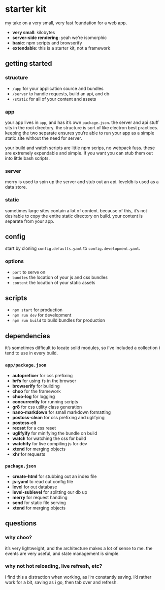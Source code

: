 # starter kit

my take on a very small, very fast foundation for a web app.

- **very small**: kilobytes
- **server-side rendering**: yeah we’re isomorphic
- **basic**: npm scripts and browserify
- **extendable**: this is a starter kit, not a framework

## getting started

### structure

- `/app` for your application source and bundles
- `/server` to handle requests, build an api, and db
- `/static` for all of your content and assets

### app

your app lives in `app`, and has it’s own `package.json`. the server and api stuff sits in the root directory. the structure is sort of like electron best practices. keeping the two separate ensures you’re able to run your app as a simple static site without the need for server.

your build and watch scripts are little npm scrips, no webpack fuss. these are extremely expendable and simple. if you want you can stub them out into little bash scripts.

### server

merry is used to spin up the server and stub out an api. leveldb is used as a data store.

### static

sometimes large sites contain a lot of content. because of this, it’s not desirable to copy the entire static directory on build. your content is separate from your app.

## config

start by cloning `config.defaults.yaml` to `config.development.yaml`.

### options

- `port` to serve on
- `bundles` the location of your js and css bundles
- `content` the location of your static assets

## scripts

- `npm start` for production
- `npm run dev` for development
- `npm run build` to build bundles for production

## dependencies

it’s sometimes difficult to locate solid modules, so i’ve included a collection i tend to use in every build.

### `app/package.json`

- **autoprefixer** for css prefixing
- **brfs** for using `fs` in the browser
- **browserify** for building
- **choo** for the framework
- **choo-log** for logging
- **concurrently** for running scripts
- **gr8** for css utility class generation
- **nano-markdown** for small markdown formatting
- **postcss-clean** for css prefixing and uglifying
- **postcss-cli**
- **recsst** for a css reset
- **uglifyify** for minifying the bundle on build
- **watch** for watching the css for build
- **watchify** for live compiling js for dev
- **xtend** for merging objects
- **xhr** for requests

### `package.json`

- **create-html** for stubbing out an index file
- **js-yaml** to read out config file
- **level** for out database
- **level-sublevel** for splitting our db up
- **merry** for request handling
- **send** for static file serving
- **xtend** for merging objects

## questions

### why choo?

it’s very lightweight, and the architecture makes a lot of sense to me. the events are very useful, and state management is simple.

### why not hot reloading, live refresh, etc?

i find this a distraction when working, as i’m constantly saving. i’d rather work for a bit, saving as i go, then tab over and refresh.